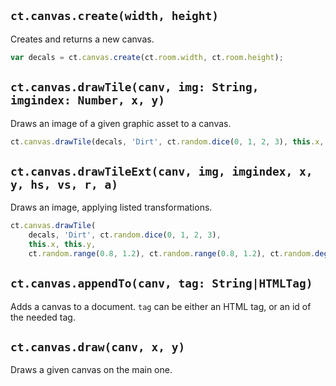 ## `ct.canvas.create(width, height)`

Creates and returns a new canvas.

```js
var decals = ct.canvas.create(ct.room.width, ct.room.height);
```

## `ct.canvas.drawTile(canv, img: String, imgindex: Number, x, y)`

Draws an image of a given graphic asset to a canvas.

```js
ct.canvas.drawTile(decals, 'Dirt', ct.random.dice(0, 1, 2, 3), this.x, this.y);
```

## `ct.canvas.drawTileExt(canv, img, imgindex, x, y, hs, vs, r, a)`

Draws an image, applying listed transformations.

```js
ct.canvas.drawTile(
    decals, 'Dirt', ct.random.dice(0, 1, 2, 3),
    this.x, this.y, 
    ct.random.range(0.8, 1.2), ct.random.range(0.8, 1.2), ct.random.deg(), 1);
```

## `ct.canvas.appendTo(canv, tag: String|HTMLTag)`

Adds a canvas to a document. `tag` can be either an HTML tag, or an id of the needed tag.

## `ct.canvas.draw(canv, x, y)`

Draws a given canvas on the main one.